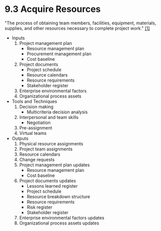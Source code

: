 # 9.3 Acquire Resources

"The process of obtaining team members, facilities, equipment, materials,
supplies, and other resources necessary to complete project work."
[[1]](../../home.md#references)

- Inputs
  1. Project management plan
     - Resource management plan
     - Procurement management plan
     - Cost baseline
  2. Project documents
     - Project schedule
     - Resource calendars
     - Resource requirements
     - Stakeholder register
  3. Enterprise environmental factors
  4. Organizational process assets
- Tools and Techniques
  1. Decision making
     - Multicriteria decision analysis
  2. Interpersonal and team skills
     - Negotiation
  3. Pre-assignment
  4. Virtual teams
- Outputs
  1. Physical resource assignments
  2. Project team assignments
  3. Resource calendars
  4. Change requests
  5. Project management plan updates
     - Resource management plan
     - Cost baseline
  6. Project documents updates
     - Lessons learned register
     - Project schedule
     - Resource breakdown structure
     - Resource requirements
     - Risk register
     - Stakeholder register
  7. Enterprise environmental factors updates
  8. Organizational process assets updates
